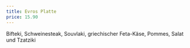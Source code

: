 ```yaml
---
title: Evros Platte
price: 15.90
---
```


Bifteki, Schweinesteak, Souvlaki, griechischer Feta-Käse, Pommes, Salat und Tzatziki
